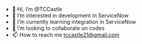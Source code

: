 - 👋 Hi, I’m @TCCastle
- 👀 I’m interested in development in ServiceNow
- 🌱 I’m currently learning integration in ServiceNow
- 💞️ I’m looking to collaborate on codes
- 📫 How to reach me tccastle21@gmail.com

<!---
TCCastle/TCCastle is a ✨ special ✨ repository because its `README.md` (this file) appears on your GitHub profile.
You can click the Preview link to take a look at your changes.
--->
